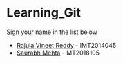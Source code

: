 # Learning_Git

Sign your name in the list below

- [Rajula Vineet Reddy](http://github.com/rajula96reddy/) - IMT2014045
- [Saurabh Mehta](https://github.com/samsaurabh/) - MT2018105
